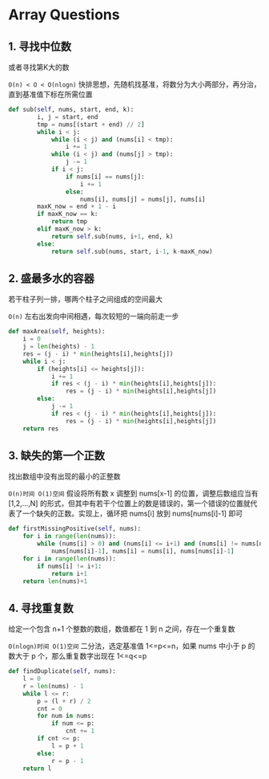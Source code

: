 # Array Questions

## 1. 寻找中位数

或者寻找第K大的数

`O(n) < O < O(nlogn)` 快排思想，先随机找基准，将数分为大小两部分，再分治，直到基准值下标在所需位置

```python
def sub(self, nums, start, end, k):
        i, j = start, end
        tmp = nums[(start + end) // 2]
        while i < j:
            while (i < j) and (nums[i] < tmp):
                i += 1
            while (i < j) and (nums[j] > tmp):
                j -= 1
            if i < j:
                if nums[i] == nums[j]:
                    i += 1
                else:
                    nums[i], nums[j] = nums[j], nums[i]
        maxK_now = end + 1 - i
        if maxK_now == k:
            return tmp
        elif maxK_now > k:
            return self.sub(nums, i+1, end, k)    
        else:
            return self.sub(nums, start, i-1, k-maxK_now)
```

## 2. 盛最多水的容器

若干柱子列一排，哪两个柱子之间组成的空间最大

`O(n)` 左右出发向中间相遇，每次较短的一端向前走一步

```python
def maxArea(self, heights):
    i = 0
    j = len(heights) - 1
    res = (j - i) * min(heights[i],heights[j])
    while i < j:
        if (heights[i] <= heights[j]):
            i += 1
            if res < (j - i) * min(heights[i],heights[j]):
                res = (j - i) * min(heights[i],heights[j])
        else:
            j -= 1
            if res < (j - i) * min(heights[i],heights[j]):
                res = (j - i) * min(heights[i],heights[j])
    return res
```

## 3. 缺失的第一个正数

找出数组中没有出现的最小的正整数

`O(n)时间 O(1)空间` 假设将所有数 x 调整到 nums[x-1] 的位置，调整后数组应当有 [1,2,...,N] 的形式，但其中有若干个位置上的数是错误的，第一个错误的位置就代表了一个缺失的正数。实现上，循环把 nums[i] 放到 nums[nums[i]-1] 即可

```python
def firstMissingPositive(self, nums):
    for i in range(len(nums)):
        while (nums[i] > 0) and (nums[i] <= i+1) and (nums[i] != nums[nums[i]-1]):
            nums[nums[i]-1], nums[i] = nums[i], nums[nums[i]-1]
    for i in range(len(nums)):
        if nums[i] != i+1:
            return i+1
    return len(nums)+1
```

## 4. 寻找重复数

给定一个包含 n+1 个整数的数组，数值都在 1 到 n 之间，存在一个重复数

`O(nlogn)时间 O(1)空间` 二分法，选定基准值 1<=p<=n，如果 nums 中小于 p 的数大于 p 个，那么重复数字出现在 1<=q<=p

```python
def findDuplicate(self, nums):
    l = 0
    r = len(nums) - 1
    while l <= r:
        p = (l + r) / 2
        cnt = 0
        for num in nums:
            if num <= p:
                cnt += 1
        if cnt <= p:
            l = p + 1
        else:
            r = p - 1
    return l
```
